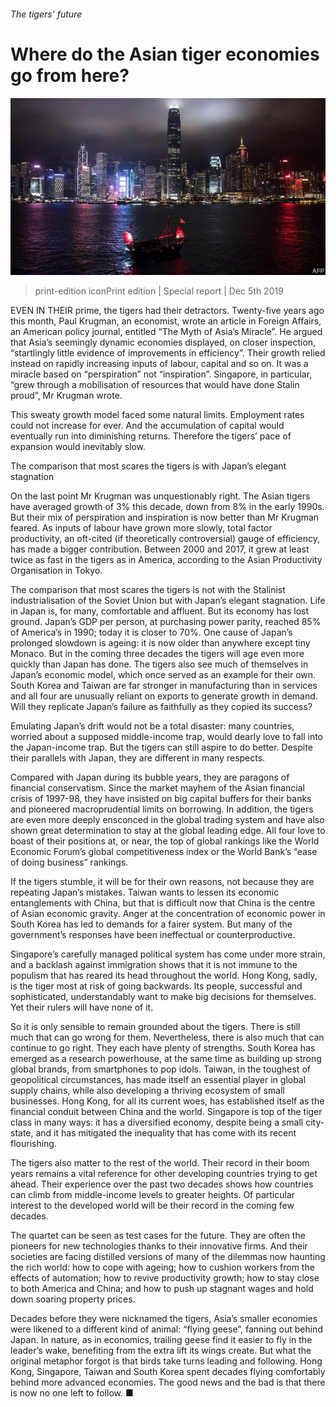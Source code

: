 ###### The tigers’ future

# Where do the Asian tiger economies go from here? 

![image](images/20191207_srp539.jpg) 

> print-edition iconPrint edition | Special report | Dec 5th 2019 

EVEN IN THEIR prime, the tigers had their detractors. Twenty-five years ago this month, Paul Krugman, an economist, wrote an article in Foreign Affairs, an American policy journal, entitled “The Myth of Asia’s Miracle”. He argued that Asia’s seemingly dynamic economies displayed, on closer inspection, “startlingly little evidence of improvements in efficiency”. Their growth relied instead on rapidly increasing inputs of labour, capital and so on. It was a miracle based on “perspiration” not “inspiration”. Singapore, in particular, “grew through a mobilisation of resources that would have done Stalin proud”, Mr Krugman wrote. 

This sweaty growth model faced some natural limits. Employment rates could not increase for ever. And the accumulation of capital would eventually run into diminishing returns. Therefore the tigers’ pace of expansion would inevitably slow. 

The comparison that most scares the tigers is with Japan’s elegant stagnation 

On the last point Mr Krugman was unquestionably right. The Asian tigers have averaged growth of 3% this decade, down from 8% in the early 1990s. But their mix of perspiration and inspiration is now better than Mr Krugman feared. As inputs of labour have grown more slowly, total factor productivity, an oft-cited (if theoretically controversial) gauge of efficiency, has made a bigger contribution. Between 2000 and 2017, it grew at least twice as fast in the tigers as in America, according to the Asian Productivity Organisation in Tokyo. 

The comparison that most scares the tigers is not with the Stalinist industrialisation of the Soviet Union but with Japan’s elegant stagnation. Life in Japan is, for many, comfortable and affluent. But its economy has lost ground. Japan’s GDP per person, at purchasing power parity, reached 85% of America’s in 1990; today it is closer to 70%. One cause of Japan’s prolonged slowdown is ageing: it is now older than anywhere except tiny Monaco. But in the coming three decades the tigers will age even more quickly than Japan has done. The tigers also see much of themselves in Japan’s economic model, which once served as an example for their own. South Korea and Taiwan are far stronger in manufacturing than in services and all four are unusually reliant on exports to generate growth in demand. Will they replicate Japan’s failure as faithfully as they copied its success? 

Emulating Japan’s drift would not be a total disaster: many countries, worried about a supposed middle-income trap, would dearly love to fall into the Japan-income trap. But the tigers can still aspire to do better. Despite their parallels with Japan, they are different in many respects. 

Compared with Japan during its bubble years, they are paragons of financial conservatism. Since the market mayhem of the Asian financial crisis of 1997-98, they have insisted on big capital buffers for their banks and pioneered macroprudential limits on borrowing. In addition, the tigers are even more deeply ensconced in the global trading system and have also shown great determination to stay at the global leading edge. All four love to boast of their positions at, or near, the top of global rankings like the World Economic Forum’s global competitiveness index or the World Bank’s “ease of doing business” rankings. 

If the tigers stumble, it will be for their own reasons, not because they are repeating Japan’s mistakes. Taiwan wants to lessen its economic entanglements with China, but that is difficult now that China is the centre of Asian economic gravity. Anger at the concentration of economic power in South Korea has led to demands for a fairer system. But many of the government’s responses have been ineffectual or counterproductive. 

Singapore’s carefully managed political system has come under more strain, and a backlash against immigration shows that it is not immune to the populism that has reared its head throughout the world. Hong Kong, sadly, is the tiger most at risk of going backwards. Its people, successful and sophisticated, understandably want to make big decisions for themselves. Yet their rulers will have none of it. 

So it is only sensible to remain grounded about the tigers. There is still much that can go wrong for them. Nevertheless, there is also much that can continue to go right. They each have plenty of strengths. South Korea has emerged as a research powerhouse, at the same time as building up strong global brands, from smartphones to pop idols. Taiwan, in the toughest of geopolitical circumstances, has made itself an essential player in global supply chains, while also developing a thriving ecosystem of small businesses. Hong Kong, for all its current woes, has established itself as the financial conduit between China and the world. Singapore is top of the tiger class in many ways: it has a diversified economy, despite being a small city-state, and it has mitigated the inequality that has come with its recent flourishing. 

The tigers also matter to the rest of the world. Their record in their boom years remains a vital reference for other developing countries trying to get ahead. Their experience over the past two decades shows how countries can climb from middle-income levels to greater heights. Of particular interest to the developed world will be their record in the coming few decades. 

The quartet can be seen as test cases for the future. They are often the pioneers for new technologies thanks to their innovative firms. And their societies are facing distilled versions of many of the dilemmas now haunting the rich world: how to cope with ageing; how to cushion workers from the effects of automation; how to revive productivity growth; how to stay close to both America and China; and how to push up stagnant wages and hold down soaring property prices. 

Decades before they were nicknamed the tigers, Asia’s smaller economies were likened to a different kind of animal: “flying geese”, fanning out behind Japan. In nature, as in economics, trailing geese find it easier to fly in the leader’s wake, benefiting from the extra lift its wings create. But what the original metaphor forgot is that birds take turns leading and following. Hong Kong, Singapore, Taiwan and South Korea spent decades flying comfortably behind more advanced economies. The good news and the bad is that there is now no one left to follow. ■ 

